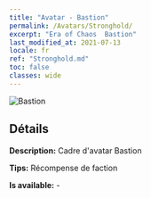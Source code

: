 ```yaml
---
title: "Avatar - Bastion"
permalink: /Avatars/Stronghold/
excerpt: "Era of Chaos  Bastion"
last_modified_at: 2021-07-13
locale: fr
ref: "Stronghold.md"
toc: false
classes: wide
---
```

 ![Bastion](/images/a/avatarFrame_4.png)

## Détails

 **Description:** Cadre d'avatar Bastion 

 **Tips:** Récompense de faction 

 **Is available:**  - 

